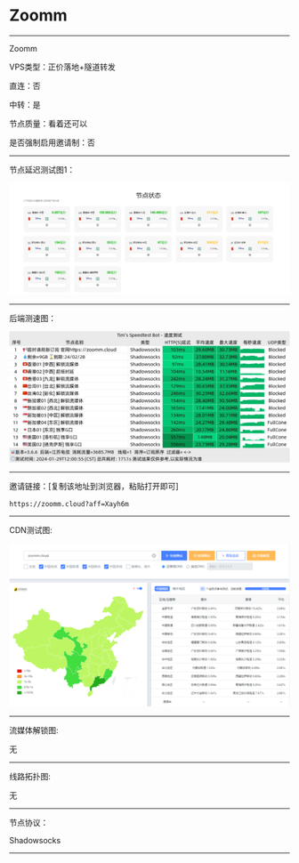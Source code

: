 # Zoomm

-------------------------

Zoomm

VPS类型：正价落地+隧道转发

直连：否

中转：是

节点质量：看着还可以

是否强制启用邀请制：否

-------------------------

节点延迟测试图1：

![image](https://github.com/kexue-aihao/Airport-Shopping-Guide/blob/master/Picture/Zoomm/Zoomm%E8%8A%82%E7%82%B9%E5%BB%B6%E8%BF%9F%E5%9B%BE.png?raw=true)

-------------------------

后端测速图：

![image](https://github.com/kexue-aihao/Airport-Shopping-Guide/blob/master/Picture/Zoomm/Zoomm%E6%B5%8B%E9%80%9F%E5%9B%BE.jpg?raw=true)

-------------------------

邀请链接：[复制该地址到浏览器，粘贴打开即可]

    https://zoomm.cloud?aff=Xayh6m

-------------------------

 CDN测试图:

![image](https://github.com/kexue-aihao/Airport-Shopping-Guide/blob/master/Picture/Zoomm/Zoomm%20cdn%E6%B5%8B%E8%AF%95.png?raw=true)

-------------------------

流媒体解锁图:

无

-------------------------

线路拓扑图:
    
无

-------------------------

节点协议：

Shadowsocks

-------------------------
